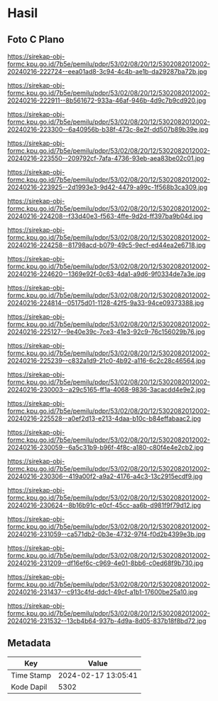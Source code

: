 # Hasil

## Foto C Plano

https://sirekap-obj-formc.kpu.go.id/7b5e/pemilu/pdpr/53/02/08/20/12/5302082012002-20240216-222724--eea01ad8-3c94-4c4b-ae1b-da29287ba72b.jpg

https://sirekap-obj-formc.kpu.go.id/7b5e/pemilu/pdpr/53/02/08/20/12/5302082012002-20240216-222911--8b561672-933a-46af-946b-4d9c7b9cd920.jpg

https://sirekap-obj-formc.kpu.go.id/7b5e/pemilu/pdpr/53/02/08/20/12/5302082012002-20240216-223300--6a40956b-b38f-473c-8e2f-dd507b89b39e.jpg

https://sirekap-obj-formc.kpu.go.id/7b5e/pemilu/pdpr/53/02/08/20/12/5302082012002-20240216-223550--209792cf-7afa-4736-93eb-aea83be02c01.jpg

https://sirekap-obj-formc.kpu.go.id/7b5e/pemilu/pdpr/53/02/08/20/12/5302082012002-20240216-223925--2d1993e3-9d42-4479-a99c-1f568b3ca309.jpg

https://sirekap-obj-formc.kpu.go.id/7b5e/pemilu/pdpr/53/02/08/20/12/5302082012002-20240216-224208--f33d40e3-f563-4ffe-9d2d-ff397ba9b04d.jpg

https://sirekap-obj-formc.kpu.go.id/7b5e/pemilu/pdpr/53/02/08/20/12/5302082012002-20240216-224258--81798acd-b079-49c5-9ecf-ed44ea2e6718.jpg

https://sirekap-obj-formc.kpu.go.id/7b5e/pemilu/pdpr/53/02/08/20/12/5302082012002-20240216-224620--1369e92f-0c63-4da1-a9d6-9f0334de7a3e.jpg

https://sirekap-obj-formc.kpu.go.id/7b5e/pemilu/pdpr/53/02/08/20/12/5302082012002-20240216-224814--05175d01-1128-42f5-9a33-94ce09373388.jpg

https://sirekap-obj-formc.kpu.go.id/7b5e/pemilu/pdpr/53/02/08/20/12/5302082012002-20240216-225127--9e40e39c-7ce3-41e3-92c9-76c156029b76.jpg

https://sirekap-obj-formc.kpu.go.id/7b5e/pemilu/pdpr/53/02/08/20/12/5302082012002-20240216-225239--c832a1d9-21c0-4b92-a116-6c2c28c46564.jpg

https://sirekap-obj-formc.kpu.go.id/7b5e/pemilu/pdpr/53/02/08/20/12/5302082012002-20240216-230003--a29c5165-ff1a-4068-9836-3acacdd4e9e2.jpg

https://sirekap-obj-formc.kpu.go.id/7b5e/pemilu/pdpr/53/02/08/20/12/5302082012002-20240216-225528--a0ef2d13-e213-4daa-b10c-b84effabaac2.jpg

https://sirekap-obj-formc.kpu.go.id/7b5e/pemilu/pdpr/53/02/08/20/12/5302082012002-20240216-230059--6a5c31b9-b96f-4f8c-a180-c80f4e4e2cb2.jpg

https://sirekap-obj-formc.kpu.go.id/7b5e/pemilu/pdpr/53/02/08/20/12/5302082012002-20240216-230306--419a00f2-a9a2-4176-a4c3-13c2915ecdf9.jpg

https://sirekap-obj-formc.kpu.go.id/7b5e/pemilu/pdpr/53/02/08/20/12/5302082012002-20240216-230624--8b16b91c-e0cf-45cc-aa6b-d981f9f79d12.jpg

https://sirekap-obj-formc.kpu.go.id/7b5e/pemilu/pdpr/53/02/08/20/12/5302082012002-20240216-231059--ca571db2-0b3e-4732-97f4-f0d2b4399e3b.jpg

https://sirekap-obj-formc.kpu.go.id/7b5e/pemilu/pdpr/53/02/08/20/12/5302082012002-20240216-231209--df16ef6c-c969-4e01-8bb6-c0ed68f9b730.jpg

https://sirekap-obj-formc.kpu.go.id/7b5e/pemilu/pdpr/53/02/08/20/12/5302082012002-20240216-231437--c913c4fd-ddc1-49cf-a1b1-17600be25a10.jpg

https://sirekap-obj-formc.kpu.go.id/7b5e/pemilu/pdpr/53/02/08/20/12/5302082012002-20240216-231532--13cb4b64-937b-4d9a-8d05-837b18f8bd72.jpg


## Metadata

| Key        | Value               |
| ---------- | ------------------- |
| Time Stamp | 2024-02-17 13:05:41 |
| Kode Dapil | 5302                |



